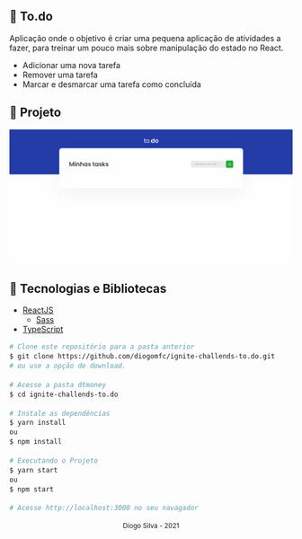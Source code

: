 ## 🚀 To.do

Aplicação onde o objetivo é criar uma pequena aplicação de atividades a fazer, para treinar um pouco mais sobre manipulação do estado no React.

- Adicionar uma nova tarefa
- Remover uma tarefa
- Marcar e desmarcar uma tarefa como concluída

## 🎥 Projeto

<div align="center">
  <img src="docs/assets/todo.gif">
</div>

## 🧰 Tecnologias e Bibliotecas

- [ReactJS](https://pt-br.reactjs.org/tutorial/tutorial.html)
  - [Sass](https://sass-lang.com/)
- [TypeScript](https://www.typescriptlang.org/)

```bash
# Clone este repositório para a pasta anterior
$ git clone https://github.com/diogomfc/ignite-challends-to.do.git
# ou use a opção de download.

# Acesse a pasta dtmoney
$ cd ignite-challends-to.do

# Instale as dependências
$ yarn install
ou
$ npm install

# Executando o Projeto
$ yarn start
ou
$ npm start

# Acesse http://localhost:3000 no seu navagador
```

<div align="center">
  <small>Diogo Silva - 2021</small>
</div>
